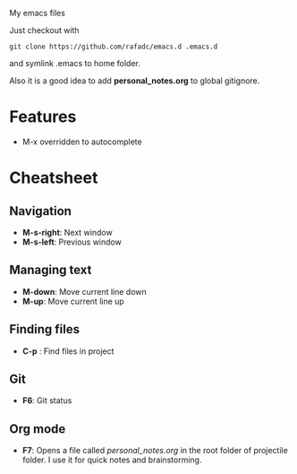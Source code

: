 My emacs files

Just checkout with

```
git clone https://github.com/rafadc/emacs.d .emacs.d
```

and symlink .emacs to home folder.

Also it is a good idea to add **personal_notes.org** to global gitignore.

# Features

- M-x overridden to autocomplete

# Cheatsheet

## Navigation

- **M-s-right**: Next window
- **M-s-left**: Previous window

## Managing text

- **M-down**: Move current line down
- **M-up**: Move current line up

## Finding files

- **C-p** : Find files in project

## Git

- **F6**: Git status

## Org mode

- **F7**: Opens a file called *personal_notes.org* in the root folder of projectile folder. I use it for quick notes and brainstorming.
